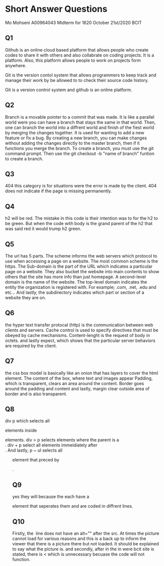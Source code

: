 # Short Answer Questions

Mo Mohseni
A00964043
Midterm for 1620 October 21st/2020
BCIT

## Q1
Github is an online cloud based platform that allows people who create codes to share it with others and also collabrate on coding projects. It is a platform. Also, this platform allows people to work on projects form anywhere.

Git is the version contol system that allows programmers to keep track and manage their work by be allowed to to check their source code history.

Git is a version control system and github is an online platform.

## Q2
Branch is a movable pointer to a commit that was made. It is like a parallel world were you can have a branch that stays the same in that world. Then, one can branch the world into a diffrent world and finish of the fiest world by merging the changes together.
It is used for wanting to add a new feature or fix a bug. By creating a new branch, you can make changes without adding the changes directly to the master branch, then if it functions you merge the branch.
To create a branch, you must use the git command prompt. Then use the git checkout -b "name of branch" funtion to create a branch.

## Q3
404
this category is for situations were the error is made by the client. 404 does not indicate if the page is missing permanently.

## Q4
h2 will be red. The mistake in this code is their intention was to for the h2 to be green. But when the code with body is the grand parent of the h2 that was said red it would trump h2 green.

## Q5 
The url has 5 parts. The scheme informs the web servers which protocol to use when accessing a page on a website. The most common scheme is the https. The Sub-domain is the part of the URL which indicates a particular page on a website. They also bucket the website into main contents to show others that the site has more info than just homepage. A second-level domain is the name of the website. The top-level domain indicates the entity the organization is registered with. For example; .com, .net, .edu and etc... And lastly, the subdirectory indicates which part or section of a website they are on.

## Q6
the hyper text transfer protocal (http) is the communication between web clients and servers. Cache control is used to specify directives that must be obeyed by cache mechanisms. Content-lenght is the request of body in octets. and lastly expect, which shows that the particular server behaviors are required by the client. 

## Q7
the css box model is basically like an onion that has layers to cover the html element. The content of the box, where text and images appear
Padding, which is transparent, clears an area around the content. Border goes around the padding and content and lastly, margin clear outside area of border and is also transparent. 

## Q8 
div p which selects all <p> elements inside <div> elements. div > p selects elements where the parent is a <div>. div + p select all elements immeidiately after <div>. And lastly, p ~ ul selects all <ul> element that preced by <p>.

## Q9
yes they will because the each have a <p> element that seperates them and are coded in diffrent lines. 

## Q10
Firstly, the <img> line does not have an alt="" after the src. At times the picture cannot load for various reasons and this is a back up to inform the viewer that there is a picture there but not loaded. It should be explained to say what the picture is. 
and secondly, after in the <a> in were bcit site is stated, there is < which is unnecessary becuase the code will not function. 